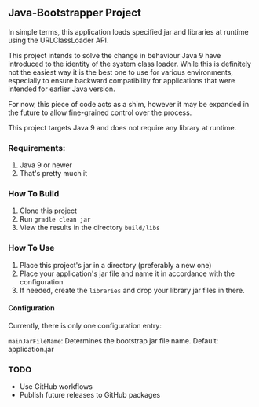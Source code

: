 ## Java-Bootstrapper Project

In simple terms, this application loads specified jar and libraries at runtime using the URLClassLoader API.

This project intends to solve the change in behaviour Java 9 have introduced to the identity of the system class loader.
While this is definitely not the easiest way it is the best one to use for various environments, especially to ensure backward compatibility for applications that were intended for earlier Java version.

For now, this piece of code acts as a shim, however it may be expanded in the future to allow fine-grained control over the process.

This project targets Java 9 and does not require any library at runtime.

### Requirements:
1. Java 9 or newer
2. That's pretty much it

### How To Build
1. Clone this project
2. Run `gradle clean jar`
3. View the results in the directory `build/libs`

### How To Use
1. Place this project's jar in a directory (preferably a new one)
2. Place your application's jar file and name it in accordance with the configuration
3. If needed, create the `libraries` and drop your library jar files in there. 

#### Configuration 
Currently, there is only one configuration entry:

`mainJarFileName`: Determines the bootstrap jar file name. Default: application.jar

### TODO
* Use GitHub workflows
* Publish future releases to GitHub packages